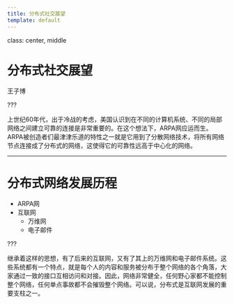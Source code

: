 ```yaml
---
title: 分布式社交展望
template: default
---
```


class: center, middle

# 分布式社交展望

王子博

???

上世纪60年代，出于冷战的考虑，美国认识到在不同的计算机系统、不同的局部网络之间建立可靠的连接是非常重要的。在这个想法下，ARPA网应运而生。ARPA被创造者们最津津乐道的特性之一就是它用到了分散网络技术，将所有网络节点连接成了分布式的网络，这使得它的可靠性远高于中心化的网络。

---

# 分布式网络发展历程

- ARPA网
- 互联网
    - 万维网
    - 电子邮件

???

继承着这样的思想，有了后来的互联网，又有了其上的万维网和电子邮件系统。这些系统都有一个特点，就是每个人的内容和服务被分布于整个网络的各个角落，大家通过一致的接口互相访问和对接。因此，网络非常健全，任何野心家都不能控制整个网络，任何单点事故都不会摧毁整个网络。可以说，分布式是互联网发展的重要支柱之一。
